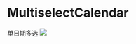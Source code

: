 # MultiselectCalendar
单日期多选
![](https://github.com/ITPercy/MultiselectCalendar/raw/master/image/image.jpg)  
